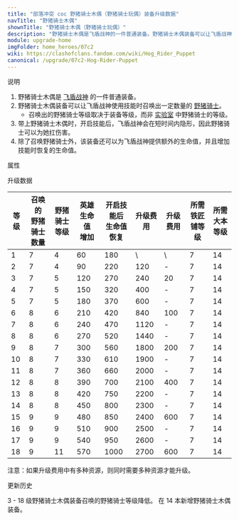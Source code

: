 ```yaml
---
title: "部落冲突 coc 野猪骑士木偶（野猪骑士玩偶）装备升级数据"
navTitle: "野猪骑士木偶"
shownTitle: "野猪骑士木偶（野猪骑士玩偶）"
description: "野猪骑士木偶是飞盾战神的一件普通装备。野猪骑士木偶装备可以让飞盾战神使用技能时召唤出一定数量的野猪骑士。带上野猪骑士木偶时，开启技能后，飞盾战神会在短时间内隐形，因此野猪骑士可以为她扛伤害。"
module: upgrade-home
imgFolder: home_heroes/07c2
wiki: https://clashofclans.fandom.com/wiki/Hog_Rider_Puppet
canonical: /upgrade/07c2-Hog-Rider-Puppet
---
```


<UnitInfo :folder="$frontmatter.imgFolder" imgSrc="Hog_Rider_Puppet_info.png" :imgAlt="$frontmatter.navTitle" description="召唤一群野猪骑士。" />

<SmallTitle>说明</SmallTitle>

1. 野猪骑士木偶是 [飞盾战神](/upgrade/0203-Royal-Champion) 的一件普通装备。
2. 野猪骑士木偶装备可以让飞盾战神使用技能时召唤出一定数量的 [野猪骑士](/upgrade/0081-Hog-Rider)。
   - 召唤出的野猪骑士等级取决于装备等级，而非 [实验室](/upgrade/0483-Laboratory) 中野猪骑士的等级。
3. 带上野猪骑士木偶时，开启技能后，飞盾战神会在短时间内隐形，因此野猪骑士可以为她扛伤害。
4. 除了召唤野猪骑士外，该装备还可以为飞盾战神提供额外的生命值，并且增加技能时恢复的生命值。

<SmallTitle>属性</SmallTitle>

<UnitProperties>
    <UnitProperty pKey="技能类型" pValue="主动技能" />
    <UnitProperty pKey="装备稀有度" pValue="普通" />
    <UnitProperty pKey="所需铁匠铺等级" pValue="7" />
    <UnitProperty pKey="所需大本等级" pValue="14" />
</UnitProperties>

<SmallTitle>升级数据</SmallTitle>

<script setup>
const tableExtraInfo = [
    {
        "column": 5,
        "type": "cost",
        "icon": "Shiny_Ore",
        "noGoldPass": true
    },
    {
        "column": 6,
        "type": "cost",
        "icon": "Glowy_Ore",
        "noGoldPass": true
    }
];
</script>

<UnitTable :tableExtraInfo="tableExtraInfo">

| 等级 |召唤的<br>野猪骑士数量|野猪骑士<br>等级|英雄生命值<br>增加|开启技能后<br>生命值恢复| 升级费用|升级费用|所需<br>铁匠铺等级|所需<br>大本等级|
|  --- |        ---         |      ---      |        ---      |          ---         |   ---  |  ---  |       ---       |       ---     |
|   1  |         7          |        4      |         60      |          180         |    \   |   \   |        7        |       14      |
|   2  |         7          |        4      |         90      |          220         |   120  |   -   |        7        |       14      |
|   3  |         7          |        5      |        120      |          270         |   240  |   20  |        7        |       14      |
|   4  |         7          |        5      |        150      |          320         |   400  |   -   |        7        |       14      |
|   5  |         7          |        5      |        180      |          370         |   600  |   -   |        7        |       14      |
|   6  |         8          |        6      |        210      |          420         |   840  |  100  |        7        |       14      |
|   7  |         8          |        6      |        240      |          470         |  1120  |   -   |        7        |       14      |
|   8  |         8          |        6      |        270      |          520         |  1440  |   -   |        7        |       14      |
|   9  |         8          |        7      |        300      |          560         |  1800  |  200  |        7        |       14      |
|  10  |         8          |        7      |        330      |          610         |  1900  |   -   |        7        |       14      |
|  11  |         8          |        7      |        360      |          660         |  2000  |   -   |        7        |       14      |
|  12  |         8          |        8      |        390      |          700         |  2100  |  400  |        7        |       14      |
|  13  |         8          |        8      |        420      |          750         |  2200  |   -   |        7        |       14      |
|  14  |         8          |        8      |        450      |          800         |  2300  |   -   |        7        |       14      |
|  15  |         9          |        9      |        480      |          850         |  2400  |  600  |        7        |       14      |
|  16  |         9          |        9      |        510      |          900         |  2500  |   -   |        7        |       14      |
|  17  |         9          |        9      |        540      |          950         |  2600  |   -   |        7        |       14      |
|  18  |         9          |       11      |        570      |         1000         |  2700  |  600  |        7        |       14      |
</UnitTable>

注意：如果升级费用中有多种资源，则同时需要多种资源才能升级。

<SmallTitle>更新历史</SmallTitle>

<Timeline>
    <TimelineItem date="2024/09/09">
        <TimelineRow>3 - 18 级野猪骑士木偶装备召唤的野猪骑士等级降低。</TimelineRow>
    </TimelineItem>
    <TimelineItem date="2024/02/27">
        <TimelineRow>在 14 本新增野猪骑士木偶装备。</TimelineRow>
    </TimelineItem>
    <TimelineItem :historyBottom="true" />
</Timeline>